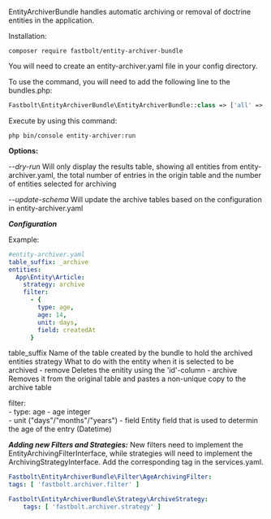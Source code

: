EntityArchiverBundle handles automatic archiving or removal of 
doctrine entities in the application.

Installation:

```console
composer require fastbolt/entity-archiver-bundle
```

You will need to create an entity-archiver.yaml file in your config directory.

To use the command, you will need to add the following line to the bundles.php:
```php
Fastbolt\EntityArchiverBundle\EntityArchiverBundle::class => ['all' => true]
```

Execute by using this command:
```console
php bin/console entity-archiver:run
```

**Options:**

*--dry-run*
Will only display the results table, showing all entities from entity-archiver.yaml, the total 
number of entries in the origin table and the number of entities selected for archiving
                    
*--update-schema*
Will update the archive tables based on the configuration in entity-archiver.yaml


***Configuration***

Example:
```yaml
#entity-archiver.yaml
table_suffix: _archive
entities:
  App\Entity\Article:
    strategy: archive
    filter:
      - {
        type: age,
        age: 14,
        unit: days,
        field: createdAt
      }
```


table_suffix           Name of the table created by the bundle to hold the archived entities
strategy               What to do with the entity when it is selected to be archived
    - remove           Deletes the enitity using the 'id'-column
    - archive          Removes it from the original table and pastes a non-unique copy to the archive table

filter:            
    - type: age
        - age          integer         
        - unit         ("days"/"months"/"years")
        - field        Entity field that is used to determin the age of the entry (Datetime)


***Adding new Filters and Strategies:***
New filters need to implement the EntityArchivingFilterInterface, while strategies will need to implement the 
ArchivingStrategyInterface. Add the corresponding tag in the services.yaml.

```yaml
Fastbolt\EntityArchiverBundle\Filter\AgeArchivingFilter:
tags: [ 'fastbolt.archiver.filter' ]

Fastbolt\EntityArchiverBundle\Strategy\ArchiveStrategy:
    tags: [ 'fastbolt.archiver.strategy' ]
```
